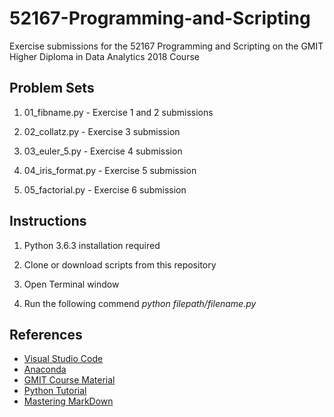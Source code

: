 # 52167-Programming-and-Scripting

Exercise submissions for the 52167 Programming and Scripting on the GMIT Higher Diploma in Data Analytics 2018 Course

## Problem Sets

1. 01_fibname.py - Exercise 1 and 2 submissions

1. 02_collatz.py - Exercise 3 submission

1. 03_euler_5.py - Exercise 4 submission

1. 04_iris_format.py - Exercise 5 submission

1. 05_factorial.py - Exercise 6 submission

## Instructions

1. Python 3.6.3 installation required

1. Clone or download scripts from this repository

1. Open Terminal window

1. Run the following commend
    *python filepath/filename.py*

## References

* [Visual Studio Code](https://code.visualstudio.com/)
* [Anaconda](https://www.anaconda.com/download/#macos)
* [GMIT Course Material](https://learnonline.gmit.ie/course/view.php?id=3940)
* [Python Tutorial](https://docs.python.org/3/tutorial/)
* [Mastering MarkDown](https://guides.github.com/features/mastering-markdown/)  